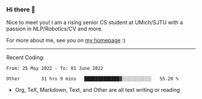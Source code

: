 ### Hi there 👋

Nice to meet you! I am a rising senior CS student at UMich/SJTU with a passion in NLP/Robotics/CV and more. 

For more about me, see you on [my homepage](https://jiayipan.me) :)

---

Recent Coding:
<!--START_SECTION:waka-->

```text
From: 25 May 2022 - To: 01 June 2022

Other        31 hrs 9 mins   █████████████▓░░░░░░░░░░░   55.20 %
```

<!--END_SECTION:waka-->
- Org, TeX, Markdown, Text, and Other are all text writing or reading
